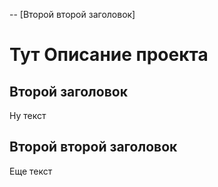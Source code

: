 -- [Второй второй заголовок]

# Тут Описание проекта 
## Второй заголовок
Ну текст
## Второй второй заголовок
Еще текст